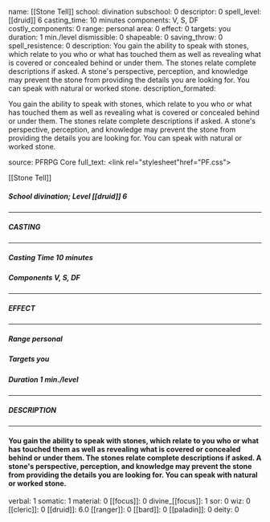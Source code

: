 name: [[Stone Tell]]
school: divination
subschool: 0
descriptor: 0
spell_level: [[druid]] 6
casting_time: 10 minutes
components: V, S, DF
costly_components: 0
range: personal
area: 0
effect: 0
targets: you
duration: 1 min./level
dismissible: 0
shapeable: 0
saving_throw: 0
spell_resistence: 0
description: You gain the ability to speak with stones, which relate to you who or what has touched them as well as revealing what is covered or concealed behind or under them. The stones relate complete descriptions if asked. A stone's perspective, perception, and knowledge may prevent the stone from providing the details you are looking for. You can speak with natural or worked stone.
description_formated: <p>You gain the ability to speak with stones, which relate to you who or what has touched them as well as revealing what is covered or concealed behind or under them. The stones relate complete descriptions if asked. A stone's perspective, perception, and knowledge may prevent the stone from providing the details you are looking for. You can speak with natural or worked stone.</p>
source: PFRPG Core
full_text: <link rel="stylesheet"href="PF.css"><div class="heading"><p class="alignleft">[[Stone Tell]]</p><div style="clear: both;"></div></div><div><h5><b>School </b>divination; <b>Level </b>[[druid]] 6</h5></div><hr/><div><h5><b>CASTING</b></h5></div><hr/><div><h5><b>Casting Time </b>10 minutes</h5><h5><b>Components </b>V, S, DF</h5></div><hr/><div><h5><b>EFFECT</b></h5></div><hr/><div><h5><b>Range </b>personal</h5><h5><b>Targets </b>you</h5><h5><b>Duration </b>1 min./level</h5></div><hr/><div><h5><b>DESCRIPTION</b></h5></div><hr/><div><h4><p>You gain the ability to speak with stones, which relate to you who or what has touched them as well as revealing what is covered or concealed behind or under them. The stones relate complete descriptions if asked. A stone's perspective, perception, and knowledge may prevent the stone from providing the details you are looking for. You can speak with natural or worked stone.</p></h4></div>
verbal: 1
somatic: 1
material: 0
[[focus]]: 0
divine_[[focus]]: 1
sor: 0
wiz: 0
[[cleric]]: 0
[[druid]]: 6.0
[[ranger]]: 0
[[bard]]: 0
[[paladin]]: 0
deity: 0
